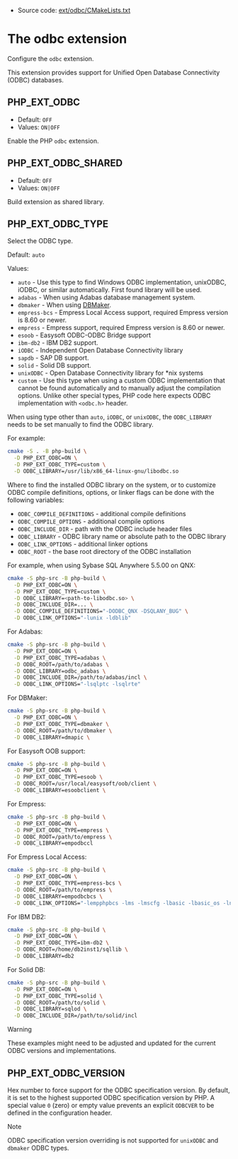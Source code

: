 <!-- This is auto-generated file. -->
* Source code: [ext/odbc/CMakeLists.txt](https://github.com/petk/php-build-system/blob/master/cmake/ext/odbc/CMakeLists.txt)

# The odbc extension

Configure the `odbc` extension.

This extension provides support for Unified Open Database Connectivity (ODBC)
databases.

## PHP_EXT_ODBC

* Default: `OFF`
* Values: `ON|OFF`

Enable the PHP `odbc` extension.

## PHP_EXT_ODBC_SHARED

* Default: `OFF`
* Values: `ON|OFF`

Build extension as shared library.

## PHP_EXT_ODBC_TYPE

Select the ODBC type.

Default: `auto`

Values:
  * `auto` - Use this type to find Windows ODBC implementation, unixODBC, iODBC,
    or similar automatically. First found library will be used.
  * `adabas` - When using Adabas database management system.
  * `dbmaker` - When using [DBMaker](https://www.dbmaker.com/).
  * `empress-bcs` - Empress Local Access support, required Empress version is
    8.60 or newer.
  * `empress` - Empress support, required Empress version is 8.60 or newer.
  * `esoob` - Easysoft ODBC-ODBC Bridge support
  * `ibm-db2` - IBM DB2 support.
  * `iODBC` - Independent Open Database Connectivity library
  * `sapdb` - SAP DB support.
  * `solid` - Solid DB support.
  * `unixODBC` - Open Database Connectivity library for *nix systems
  * `custom` - Use this type when using a custom ODBC implementation that cannot
    be found automatically and to manually adjust the compilation options.
    Unlike other special types, PHP code here expects ODBC implementation with
    `<odbc.h>` header.

When using type other than `auto`, `iODBC`, or `unixODBC`, the `ODBC_LIBRARY`
needs to be set manually to find the ODBC library.

For example:

```sh
cmake -S . -B php-build \
  -D PHP_EXT_ODBC=ON \
  -D PHP_EXT_ODBC_TYPE=custom \
  -D ODBC_LIBRARY=/usr/lib/x86_64-linux-gnu/libodbc.so
```

Where to find the installed ODBC library on the system, or to customize ODBC
compile definitions, options, or linker flags can be done with the following
variables:

* `ODBC_COMPILE_DEFINITIONS` - additional compile definitions
* `ODBC_COMPILE_OPTIONS` - additional compile options
* `ODBC_INCLUDE_DIR` - path with the ODBC include header files
* `ODBC_LIBRARY` - ODBC library name or absolute path to the ODBC library
* `ODBC_LINK_OPTIONS` - additional linker options
* `ODBC_ROOT` - the base root directory of the ODBC installation

For example, when using Sybase SQL Anywhere 5.5.00 on QNX:

```sh
cmake -S php-src -B php-build \
  -D PHP_EXT_ODBC=ON \
  -D PHP_EXT_ODBC_TYPE=custom \
  -D ODBC_LIBRARY=<path-to-libodbc.so> \
  -D ODBC_INCLUDE_DIR=... \
  -D ODBC_COMPILE_DEFINITIONS="-DODBC_QNX -DSQLANY_BUG" \
  -D ODBC_LINK_OPTIONS="-lunix -ldblib"
```

For Adabas:

```sh
cmake -S php-src -B php-build \
  -D PHP_EXT_ODBC=ON \
  -D PHP_EXT_ODBC_TYPE=adabas \
  -D ODBC_ROOT=/path/to/adabas \
  -D ODBC_LIBRARY=odbc_adabas \
  -D ODBC_INCLUDE_DIR=/path/to/adabas/incl \
  -D ODBC_LINK_OPTIONS="-lsqlptc -lsqlrte"
```

For DBMaker:

```sh
cmake -S php-src -B php-build \
  -D PHP_EXT_ODBC=ON \
  -D PHP_EXT_ODBC_TYPE=dbmaker \
  -D ODBC_ROOT=/path/to/dbmaker \
  -D ODBC_LIBRARY=dmapic \
```

For Easysoft OOB support:

```sh
cmake -S php-src -B php-build \
  -D PHP_EXT_ODBC=ON \
  -D PHP_EXT_ODBC_TYPE=esoob \
  -D ODBC_ROOT=/usr/local/easysoft/oob/client \
  -D ODBC_LIBRARY=esoobclient \
```

For Empress:

```sh
cmake -S php-src -B php-build \
  -D PHP_EXT_ODBC=ON \
  -D PHP_EXT_ODBC_TYPE=empress \
  -D ODBC_ROOT=/path/to/empress \
  -D ODBC_LIBRARY=empodbccl
```

For Empress Local Access:

```sh
cmake -S php-src -B php-build \
  -D PHP_EXT_ODBC=ON \
  -D PHP_EXT_ODBC_TYPE=empress-bcs \
  -D ODBC_ROOT=/path/to/empress \
  -D ODBC_LIBRARY=empodbcbcs \
  -D ODBC_LINK_OPTIONS="-lempphpbcs -lms -lmscfg -lbasic -lbasic_os -lnlscstab -lnlsmsgtab -lm -ldl -lcrypt"
```

For IBM DB2:

```sh
cmake -S php-src -B php-build \
  -D PHP_EXT_ODBC=ON \
  -D PHP_EXT_ODBC_TYPE=ibm-db2 \
  -D ODBC_ROOT=/home/db2inst1/sqllib \
  -D ODBC_LIBRARY=db2
```

For Solid DB:

```sh
cmake -S php-src -B php-build \
  -D PHP_EXT_ODBC=ON \
  -D PHP_EXT_ODBC_TYPE=solid \
  -D ODBC_ROOT=/path/to/solid \
  -D ODBC_LIBRARY=sqlod \
  -D ODBC_INCLUDE_DIR=/path/to/solid/incl
```

> [!WARNING]
> These examples might need to be adjusted and updated for the current ODBC
> versions and implementations.

## PHP_EXT_ODBC_VERSION

Hex number to force support for the ODBC specification version. By default, it
is set to the highest supported ODBC specification version by PHP. A special
value `0` (zero) or empty value prevents an explicit `ODBCVER` to be defined in
the configuration header.

> [!NOTE]
> ODBC specification version overriding is not supported for `unixODBC` and
> `dbmaker` ODBC types.
